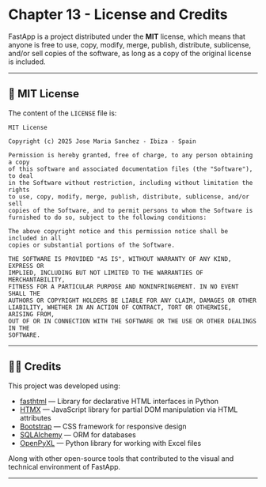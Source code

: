 # Chapter 13 - License and Credits

FastApp is a project distributed under the **MIT** license, which means that anyone is free to use, copy, modify, merge, publish, distribute, sublicense, and/or sell copies of the software, as long as a copy of the original license is included.

---

## 📄 MIT License

The content of the `LICENSE` file is:

```
MIT License

Copyright (c) 2025 Jose Maria Sanchez - Ibiza - Spain

Permission is hereby granted, free of charge, to any person obtaining a copy
of this software and associated documentation files (the "Software"), to deal
in the Software without restriction, including without limitation the rights
to use, copy, modify, merge, publish, distribute, sublicense, and/or sell
copies of the Software, and to permit persons to whom the Software is
furnished to do so, subject to the following conditions:

The above copyright notice and this permission notice shall be included in all
copies or substantial portions of the Software.

THE SOFTWARE IS PROVIDED "AS IS", WITHOUT WARRANTY OF ANY KIND, EXPRESS OR
IMPLIED, INCLUDING BUT NOT LIMITED TO THE WARRANTIES OF MERCHANTABILITY,
FITNESS FOR A PARTICULAR PURPOSE AND NONINFRINGEMENT. IN NO EVENT SHALL THE
AUTHORS OR COPYRIGHT HOLDERS BE LIABLE FOR ANY CLAIM, DAMAGES OR OTHER
LIABILITY, WHETHER IN AN ACTION OF CONTRACT, TORT OR OTHERWISE, ARISING FROM,
OUT OF OR IN CONNECTION WITH THE SOFTWARE OR THE USE OR OTHER DEALINGS IN THE
SOFTWARE.
```

---

## 👨‍💻 Credits

This project was developed using:

- [fasthtml](https://github.com/AnswerDotAI/fasthtml) — Library for declarative HTML interfaces in Python  
- [HTMX](https://htmx.org/) — JavaScript library for partial DOM manipulation via HTML attributes  
- [Bootstrap](https://getbootstrap.com/) — CSS framework for responsive design  
- [SQLAlchemy](https://www.sqlalchemy.org/) — ORM for databases  
- [OpenPyXL](https://openpyxl.readthedocs.io/) — Python library for working with Excel files  

Along with other open-source tools that contributed to the visual and technical environment of FastApp.

---